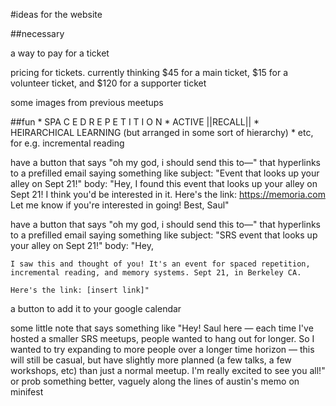 #ideas for the website

##necessary

a way to pay for a ticket

pricing for tickets. currently thinking $45 for a main ticket, $15 for a volunteer ticket, and $120 for a supporter ticket

some images from previous meetups

##fun
        * SPA  C   E     D             R E P  E  T    I     T       I         O          N
        * ACTIVE ||RECALL||
        * HEIRARCHICAL LEARNING (but arranged in some sort of hierarchy)
        * etc, for e.g. incremental reading


have a button that says "oh my god, i should send this to—" that hyperlinks to a prefilled email saying something like
    subject: "Event that looks up your alley on Sept 21!"
    body: "Hey, I found this event that looks up your alley on Sept 21!
    I think you'd be interested in it.
    Here's the link: https://memoria.com
    Let me know if you're interested in going!
    Best,
    Saul"



have a button that says "oh my god, i should send this to—" that hyperlinks to a prefilled email saying something like
    subject: "SRS event that looks up your alley on Sept 21!"
    body: "Hey,

    I saw this and thought of you! It's an event for spaced repetition, incremental reading, and memory systems. Sept 21, in Berkeley CA.
    
    Here's the link: [insert link]"


a button to add it to your google calendar

some little note that says something like
"Hey! Saul here — each time I've hosted a smaller SRS meetups, people wanted to hang out for longer. So I wanted to try expanding to more people over a longer time horizon — this will still be casual, but have slightly more planned (a few talks, a few workshops, etc) than just a normal meetup. I'm really excited to see you all!" or prob something better, vaguely along the lines of austin's memo on minifest
